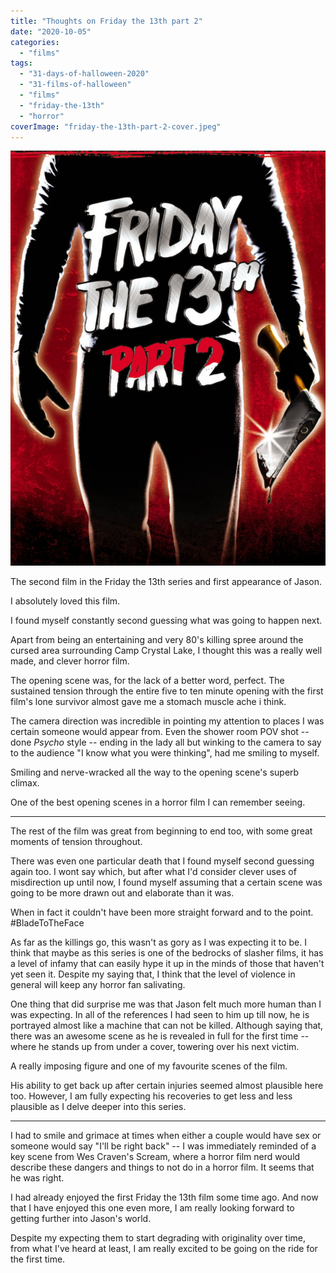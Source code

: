 ```yaml
---
title: "Thoughts on Friday the 13th part 2"
date: "2020-10-05"
categories: 
  - "films"
tags: 
  - "31-days-of-halloween-2020"
  - "31-films-of-halloween"
  - "films"
  - "friday-the-13th"
  - "horror"
coverImage: "friday-the-13th-part-2-cover.jpeg"
---
```


[![](images/friday-the-13th-part-2-cover.jpeg)](https://davidpeach.co.uk/wp-content/uploads/2023/05/friday-the-13th-part-2-cover.jpeg)

The second film in the Friday the 13th series and first appearance of Jason.

I absolutely loved this film.

I found myself constantly second guessing what was going to happen next.

Apart from being an entertaining and very 80's killing spree around the cursed area surrounding Camp Crystal Lake, I thought this was a really well made, and clever horror film.

The opening scene was, for the lack of a better word, perfect. The sustained tension through the entire five to ten minute opening with the first film's lone survivor almost gave me a stomach muscle ache i think.

The camera direction was incredible in pointing my attention to places I was certain someone would appear from. Even the shower room POV shot -- done _Psycho_ style -- ending in the lady all but winking to the camera to say to the audience "I know what you were thinking", had me smiling to myself.

Smiling and nerve-wracked all the way to the opening scene's superb climax.

One of the best opening scenes in a horror film I can remember seeing.

* * *

The rest of the film was great from beginning to end too, with some great moments of tension throughout.

There was even one particular death that I found myself second guessing again too. I wont say which, but after what I'd consider clever uses of misdirection up until now, I found myself assuming that a certain scene was going to be more drawn out and elaborate than it was.

When in fact it couldn't have been more straight forward and to the point. #BladeToTheFace

As far as the killings go, this wasn't as gory as I was expecting it to be. I think that maybe as this series is one of the bedrocks of slasher films, it has a level of infamy that can easily hype it up in the minds of those that haven't yet seen it. Despite my saying that, I think that the level of violence in general will keep any horror fan salivating.

One thing that did surprise me was that Jason felt much more human than I was expecting. In all of the references I had seen to him up till now, he is portrayed almost like a machine that can not be killed. Although saying that, there was an awesome scene as he is revealed in full for the first time -- where he stands up from under a cover, towering over his next victim.

A really imposing figure and one of my favourite scenes of the film.

His ability to get back up after certain injuries seemed almost plausible here too. However, I am fully expecting his recoveries to get less and less plausible as I delve deeper into this series.

* * *

I had to smile and grimace at times when either a couple would have sex or someone would say "I'll be right back" -- I was immediately reminded of a key scene from Wes Craven's Scream, where a horror film nerd would describe these dangers and things to not do in a horror film. It seems that he was right.

I had already enjoyed the first Friday the 13th film some time ago. And now that I have enjoyed this one even more, I am really looking forward to getting further into Jason's world.

Despite my expecting them to start degrading with originality over time, from what I've heard at least, I am really excited to be going on the ride for the first time.
